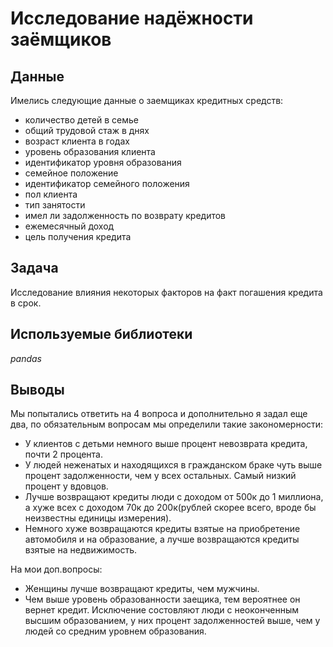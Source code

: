 # Исследование надёжности заёмщиков
## Данные
Имелись следующие данные о заемщиках кредитных средств:

- количество детей в семье
- общий трудовой стаж в днях
- возраст клиента в годах
- уровень образования клиента
- идентификатор уровня образования
- семейное положение
- идентификатор семейного положения
- пол клиента
- тип занятости
- имел ли задолженность по возврату кредитов
- ежемесячный доход
- цель получения кредита

## Задача
Исследование влияния некоторых факторов на факт погашения кредита в срок. 
## Используемые библиотеки
*pandas*
## Выводы
Мы попытались ответить на 4 вопроса и дополнительно я задал еще два, по обязательным вопросам мы определили такие закономерности:

- У клиентов с детьми немного выше процент невозврата кредита, почти 2 процента.
- У людей неженатых и находящихся в гражданском браке чуть выше процент задолженности, чем у всех остальных. Самый низкий процент у вдовцов.
- Лучше возвращают кредиты люди с доходом от 500к до 1 миллиона, а хуже всех с доходом 70к до 200к(рублей скорее всего, вроде бы неизвестны единицы измерения).
- Немного хуже возвращаются кредиты взятые на приобретение автомобиля и на образование, а лучше возвращаются кредиты взятые на недвижимость.

На мои доп.вопросы:

- Женщины лучше возвращают кредиты, чем мужчины.
- Чем выше уровень образованности заещика, тем вероятнее он вернет кредит. Исключение состовляют люди с неоконченным высшим образованием, у них процент задолженностей выше, чем у людей со средним уровнем образования.